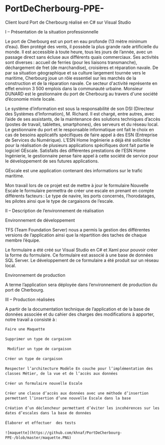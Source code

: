 # PortDeCherbourg-PPE-
Client lourd Port de Cherbourg réalisé en C# sur Visual Studio

I – Présentation de la situation professionnelle 

Le port de Cherbourg est un port en eau profonde (13 mètre minimum d’eau). Bien protégé des vents, il possède la plus grande rade artificielle du monde. Il est accessible à toute heure, tous les jours de l’année, avec un passage direct sans écluse aux différents quais commerciaux.  Ses activités sont diverses : accueil de ferries (pour les liaisons transmanche), déchargement de fret (de marchandise), croisières et réparation navale. De par sa situation géographique et sa culture largement tournée vers le maritime, Cherbourg joue un rôle essentiel sur les marchés de la construction et de la réparation navale. Ce secteur d'activité représente en effet environ 3 500 emplois dans la communauté urbaine. Monsieur DUNARD est le gestionnaire du port de Cherbourg au travers d'une société d’économie mixte locale.  

Le système d’information est sous la responsabilité de son DSI (Directeur des Systèmes d’Information), M. Richard. Il est chargé, entre autres, avec l’aide de ses assistants, de la maintenance des solutions techniques d’accès (postes de travail, tablettes, smartphones), des serveurs et du réseau local. Le gestionnaire du port et le responsable informatique ont fait le choix en cas de besoins applicatifs spécifiques de faire appel à des ESN (Entreprise de Services du Numérique).  L’ESN Home Ingénierie a déjà été sollicitée pour la réalisation de plusieurs applications spécifiques dont fait partie le logiciel GEscale. Satisfaits des différentes prestations de l’ESN Home Ingénierie, le gestionnaire pense faire appel à cette société de service pour le développement de ses futures applications. 

GEscale est une application contenant des informations sur le trafic maritime.  

Mon travail lors de ce projet est de mettre à jour le formulaire Nouvelle Escale le formulaire permettra de créer une escale en prenant en compte différents facteurs : Le type de navire, les ports concernés, l’horodatages, les pilotes ainsi que le type de cargaisons de l’escale. 

 

II – Description de l’environnement de réalisation 

Environnement de développement  

TFS (Team Foundation Server) nous a permis la gestion des différentes versions de l’application ainsi que la répartition des taches de chaque membre l’équipe. 

Le formulaire a été créé sur Visual Studio en C# et Xaml pour pouvoir créer la forme du formulaire. Ce formulaire est associé à une base de données SQL Server.  Le développement de ce formulaire a été produit sur un réseau local. 

Environnement de production 

A terme l’application sera déployée dans l’environnement de production du port de Cherbourg. 

 

III – Production réalisées  

A partir de la documentation technique de l’application et de la base de données associée et du cahier des charges des modifications à apporter, notre travail a consisté à : 

    Faire une Maquette 

    Supprimer un type de cargaison 

     Modifier un type de cargaison 

    Créer un type de cargaison 

    Respecter l’architecture Modèle En couche pour l’implémentation des classes Métier, de la vue et de l’accès aux données 

    Créer un formulaire nouvelle Escale 

    Créer une classe d’accès aux données avec une méthode d’insertion permettant l’insertion d’une nouvelle Escale dans la base  

    Création d’un déclencheur permettant d’éviter les incohérences sur les dates d’escales dans la base de données 

    Élaborer et effectuer  des tests 
    
    ![maquette](https://github.com/khnaf/PortDeCherbourg-PPE-/blob/master/maquette.PNG)
